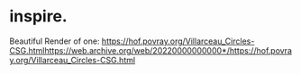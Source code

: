 # inspire.
Beautiful Render of one: https://hof.povray.org/Villarceau_Circles-CSG.htmlhttps://web.archive.org/web/20220000000000*/https://hof.povray.org/Villarceau_Circles-CSG.html
